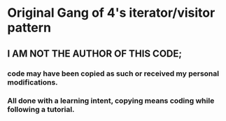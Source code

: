 # Original Gang of 4's iterator/visitor pattern

## I AM NOT THE AUTHOR OF THIS CODE; 
### code may have been copied as such or received my personal modifications.
### All done with a learning intent, copying means coding while following a tutorial.
